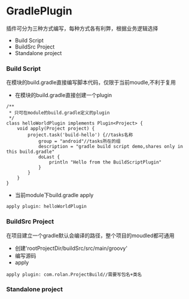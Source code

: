 # GradlePlugin
插件可分为三种方式编写，每种方式各有利弊，根据业务逻辑选择
* Build Script
* BuildSrc Project
* Standalone project

### Build Script
在模块的build.gradle直接编写脚本代码，仅限于当前moudle,不利于复用

* 在模块的build.gradle直接创建一个plugin
```
/**
 * 只可在module的build.gradle定义的plugin
 */
class helloWorldPlugin implements Plugin<Project> {
    void apply(Project project) {
        project.task('build-hello') {//tasks名称
            group = "android"//tasks所在的组
            description = "gradle build script demo,shares only in this build.gradle"
            doLast {
                println "Hello from the BuildScriptPlugin"
            }
        }
    }
}
```
* 当前module下build.gradle apply
```
apply plugin: helloWorldPlugin
```
### BuildSrc Project
在项目建立一个gradle默认会编译的路径，整个项目的moudled都可通用

* 创建'rootProjectDir/buildSrc/src/main/groovy'
* 编写源码
* apply
```
apply plugin: com.rolan.ProjectBuild//需要写包名+类名
```

### Standalone project